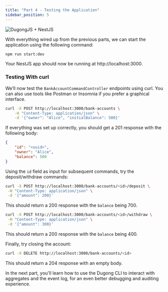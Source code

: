 ```yaml
---
title: "Part 4 - Testing the Application"
sidebar_position: 5
---
```


![DugongJS + NestJS](/img/dugongjs_nestjs.png)

With everything wired up from the previous parts, we can start the application using the following command:

```bash
npm run start:dev
```

Your NestJS app should now be running at http://localhost:3000.

### Testing With curl

We’ll now test the `BankAccountCommandController` endpoints using curl. You can also use tools like Postman or Insomnia if you prefer a graphical interface.

```bash
curl -X POST http://localhost:3000/bank-accounts \
    -H "Content-Type: application/json" \
    -d '{"owner": "Alice", "initialBalance": 500}'
```

If everything was set up correctly, you should get a 201 response with the following body:

```json
{
    "id": "<uuid>",
    "owner": "Alice",
    "balance": 500
}
```

Using the `id` field as input for subsequent commands, try the deposit/withdraw commands:

```bash
curl -X POST http://localhost:3000/bank-accounts/<id>/deposit \
 -H "Content-Type: application/json" \
 -d '{"amount": 200}'

```

This should return a 200 response with the `balance` being 700.

```bash
curl -X POST http://localhost:3000/bank-accounts/<id>/withdraw \
 -H "Content-Type: application/json" \
 -d '{"amount": 300}'

```

This should return a 200 response with the `balance` being 400.

Finally, try closing the account:

```bash
curl -X DELETE http://localhost:3000/bank-accounts/<id>
```

This should return a 204 response with an empty body.

In the next part, you'll learn how to use the Dugong CLI to interact with aggregates and the event log, for an even better debugging and auditing experience.
